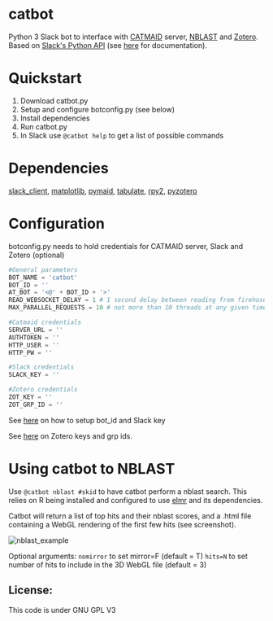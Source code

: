 # catbot
Python 3 Slack bot to interface with [CATMAID](https://github.com/catmaid/CATMAID) server, [NBLAST](https://github.com/jefferislab/nat.nblast) and [Zotero](https://www.zotero.org/). Based on [Slack's Python API](https://github.com/slackapi/python-slackclient) (see [here](https://slackapi.github.io/python-slackclient/) for documentation).

# Quickstart 
1. Download catbot.py
2. Setup and configure botconfig.py (see below)
3. Install dependencies
4. Run catbot.py
5. In Slack use `@catbot help` to get a list of possible commands

# Dependencies 
[slack_client](https://github.com/slackapi/python-slackclient),
[matplotlib](http://matplotlib.org/),
[pymaid](https://github.com/schlegelp/pymaid),
[tabulate](https://github.com/gregbanks/python-tabulate),
[rpy2](https://rpy2.readthedocs.io/en/version_2.8.x/),
[pyzotero](https://github.com/urschrei/pyzotero)

# Configuration
botconfig.py needs to hold credentials for CATMAID server, Slack and Zotero (optional)
```python
#General parameters
BOT_NAME = 'catbot'
BOT_ID = ''
AT_BOT = '<@' + BOT_ID + '>'
READ_WEBSOCKET_DELAY = 1 # 1 second delay between reading from firehose
MAX_PARALLEL_REQUESTS = 10 # not more than 10 threads at any given time

#Catmaid credentials
SERVER_URL = ''
AUTHTOKEN = ''
HTTP_USER = ''
HTTP_PW = ''

#Slack credentials
SLACK_KEY = ''

#Zotero credentials
ZOT_KEY = ''
ZOT_GRP_ID = ''
```
See [here](https://api.slack.com/bot-users) on how to setup bot_id and Slack key 

See [here](https://github.com/urschrei/pyzotero) on Zotero keys and grp ids.

# Using catbot to NBLAST
Use `@catbot nblast #skid` to have catbot perform a nblast search. This relies on R being installed and configured to use [elmr](https://github.com/jefferis/elmr) and its dependencies.

Catbot will return a list of top hits and their nblast scores, and a .html file containing a WebGL rendering of the first few hits (see screenshot).

![nblast_example](https://cloud.githubusercontent.com/assets/7161148/23308336/ce5682be-faa2-11e6-9400-6bdb369f1b15.png)

Optional arguments:
`nomirror` to set mirror=F (default = T)
`hits=N` to set number of hits to include in the 3D WebGL file (default = 3)

## License:
This code is under GNU GPL V3
